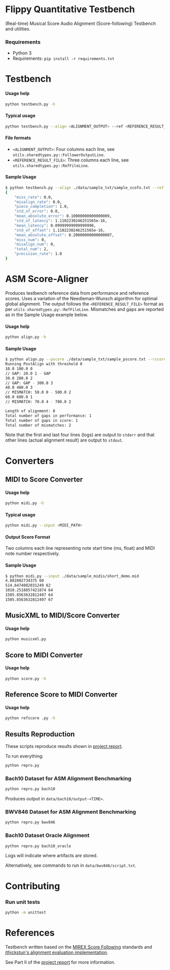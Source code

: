 # Flippy Quantitative Testbench

(Real-time) Musical Score Audio Alignment (Score-following) Testbench and utilities.

### Requirements
- Python 3
- Requirements: `pip install -r requirements.txt`

# Testbench

#### Usage help
```bash
python testbench.py -h
```

#### Typical usage
```bash
python testbench.py --align <ALIGNMENT_OUTPUT> --ref <REFERENCE_RESULT_FILE>
```

#### File formats
- `<ALIGNMENT_OUTPUT>`: Four columns each line, see `utils.sharedtypes.py::FollowerOutputLine`.
- `<REFERENCE_RESULT_FILE>`: Three columns each line, see `utils.sharedtypes.py::RefFileLine`.

#### Sample Usage
```bash
$ python testbench.py --align ./data/sample_txt/sample_scofo.txt --ref ./data/sample_txt/sample_ref.txt
{
    "miss_rate": 0.0,
    "misalign_rate": 0.0,
    "piece_completion": 1.0,
    "std_of_error": 0.0,
    "mean_absolute_error": 0.10000000000000009,
    "std_of_latency": 1.1102230246251565e-16,
    "mean_latency": 0.09999999999999998,
    "std_of_offset": 1.1102230246251565e-16,
    "mean_absolute_offset": 0.20000000000000007,
    "miss_num": 0,
    "misalign_num": 0,
    "total_num": 2,
    "precision_rate": 1.0
}
```

# ASM Score-Aligner
Produces testbench reference data from performance and reference scores. Uses a variation of the Needleman-Wunsch algorithm for optimal global alignment. The output follows the `<REFERENCE_RESULT_FILE>` format as per `utils.sharedtypes.py::RefFileLine`. Mismatches and gaps are reported as in the Sample Usage example below.

#### Usage help
```bash
python align.py -h
```

#### Sample Usage
```bash
$ python align.py --pscore ./data/sample_txt/sample_pscore.txt --rscore ./data/sample_txt/sample_rscore.txt
Running PostAlign with threshold 0
10.0 100.0 0
// GAP: 20.0 1 - GAP
30.0 200.0 2
// GAP: GAP - 300.0 3
40.0 400.0 3
// MISMATCH: 50.0 0 - 500.0 2
60.0 600.0 1
// MISMATCH: 70.0 4 - 700.0 2

Length of alignment: 8
Total number of gaps in performance: 1
Total number of gaps in score: 1
Total number of mismatches: 2
```
Note that the first and last four lines (logs) are output to `stderr` and that other lines (actual alignment result) are output to `stdout`.

# Converters
## MIDI to Score Converter
#### Usage help
```bash
python midi.py -h
```
#### Typical usage
```bash
python midi.py --input <MIDI_PATH>
```

#### Output Score Format
Two columns each line representing note start time (ms, float) and MIDI note number respectively.

#### Sample Usage
```bash
$ python midi.py --input ./data/sample_midis/short_demo.mid
4.882802734375 60
514.6474082031249 62
1010.2518857421874 64
1505.8563632812497 64
1505.8563632812497 67
```

## MusicXML to MIDI/Score Converter

#### Usage help
```bash
python musicxml.py
```

## Score to MIDI Converter
#### Usage help
```bash
python score.py -h
```


## Reference Score to MIDI Converter
#### Usage help
```bash
python refscore .py -h
```

## Results Reproduction

These scripts reproduce results shown in [project report](https://github.com/flippy-fyp/flippy-report/blob/main/main.pdf).

To run everything:
```bash
python repro.py
```

### Bach10 Dataset for ASM Alignment Benchmarking
```bash
python repro.py bach10
```

Produces output in `data/bach10/output-<TIME>`.

### BWV846 Dataset for ASM Alignment Benchmarking
```bash
python repro.py bwv846
```

### Bach10 Dataset Oracle Alignment
```bash
python repro.py bach10_oracle
```

Logs will indicate where artifacts are stored.

Alternatively, see commands to run in `data/bwv846/script.txt`.
# Contributing

### Run unit tests
```bash
python -m unittest
```

# References

Testbench written based on the [MIREX Score Following](https://www.music-ir.org/mirex/wiki/2006:Score_Following_Proposal) standards and [jthickstun's alignment evaluation implementation](https://github.com/jthickstun/alignment-eval).

See Part II of the [project report](https://github.com/flippy-fyp/flippy-report/blob/main/main.pdf) for more information.

<!-- ### Differences from MIREX evaluation
- Uses fourth column of alignment output to uniquely identify notes instead of an ID--hence, the fourth column is mandatory instead of optional as in MIREX -->
